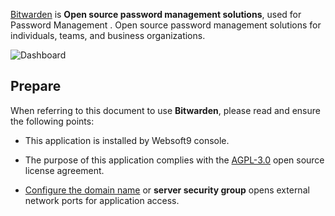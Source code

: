 [Bitwarden](https://bitwarden.com/) is **Open source password management solutions**, used for Password Management . Open source password management solutions for individuals, teams, and business organizations.


![Dashboard](https://libs.websoft9.com/Websoft9/DocsPicture/zh/bitwarden/bitwarden-gui-websoft9.webp)


## Prepare

When referring to this document to use **Bitwarden**, please read and ensure the following points:

- This application is installed by Websoft9 console.

- The purpose of this application complies with the [AGPL-3.0](https://opensource.org/licenses/AGPL-3.0) open source license agreement.

- [Configure the domain name](./domain-set) or **server security group** opens external network ports for application access.